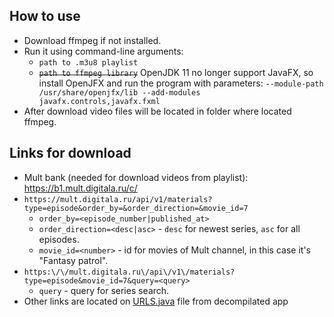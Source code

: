 ## How to use
* Download ffmpeg if not installed.
* Run it using command-line arguments: 
  * `path to .m3u8 playlist`
  * ~~`path to ffmpeg library`~~
 OpenJDK 11 no longer support JavaFX, so install OpenJFX and run the program with parameters:
 `--module-path /usr/share/openjfx/lib --add-modules javafx.controls,javafx.fxml`
* After download video files will be located in folder where located ffmpeg.

## Links for download
* Mult bank (needed for download videos from playlist): https://b1.mult.digitala.ru/c/
* `https://mult.digitala.ru/api/v1/materials?type=episode&order_by=&order_direction=&movie_id=7`
  * `order_by=<episode_number|published_at>` 
  * `order_direction=<desc|asc>` - `desc` for newest series, `asc` for all episodes.
  * `movie_id=<number>` - id for movies of Mult channel, in this case it's "Fantasy patrol".
* `https:\/\/mult.digitala.ru\/api\/v1\/materials?type=episode&movie_id=7&query=<query>`
  * `query` - query for series search.
* Other links are located on [URLS.java](https://pastebin.com/67SerUMV) file from decompilated app
